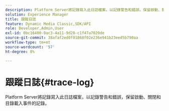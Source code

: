 ```yaml
---
description: Platform Server將記錄寫入此日誌檔案，以記錄警告和錯誤，保留啟動、關閉和目錄載入事件的記錄。
solution: Experience Manager
title: 跟蹤日誌
feature: Dynamic Media Classic,SDK/API
role: Developer,Admin,User
exl-id: 0bc16400-0ac3-4a11-9d28-c1f47a7020de
source-git-commit: 38afaf2ed0f01868f02e236e941b23eed5b790aa
workflow-type: tm+mt
source-wordcount: '57'
ht-degree: 0%

---
```


# 跟蹤日誌{#trace-log}

Platform Server將記錄寫入此日誌檔案，以記錄警告和錯誤，保留啟動、關閉和目錄載入事件的記錄。
